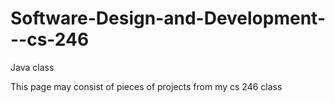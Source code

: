 Software-Design-and-Development---cs-246
========================================

Java class

This page may consist of pieces of projects from my cs 246 class
